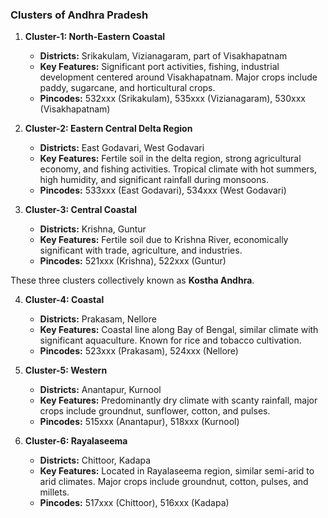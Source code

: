 ### Clusters of Andhra Pradesh

1. **Cluster-1: North-Eastern Coastal**
   - **Districts:** Srikakulam, Vizianagaram, part of Visakhapatnam
   - **Key Features:** Significant port activities, fishing, industrial development centered around Visakhapatnam. Major crops include paddy, sugarcane, and horticultural crops.
   - **Pincodes:** 532xxx (Srikakulam), 535xxx (Vizianagaram), 530xxx (Visakhapatnam)

2. **Cluster-2: Eastern Central Delta Region**
   - **Districts:** East Godavari, West Godavari
   - **Key Features:** Fertile soil in the delta region, strong agricultural economy, and fishing activities. Tropical climate with hot summers, high humidity, and significant rainfall during monsoons.
   - **Pincodes:** 533xxx (East Godavari), 534xxx (West Godavari)

3. **Cluster-3: Central Coastal**
   - **Districts:** Krishna, Guntur
   - **Key Features:** Fertile soil due to Krishna River, economically significant with trade, agriculture, and industries.
   - **Pincodes:** 521xxx (Krishna), 522xxx (Guntur)

These three clusters collectively known as **Kostha Andhra**.

4. **Cluster-4: Coastal**
   - **Districts:** Prakasam, Nellore
   - **Key Features:** Coastal line along Bay of Bengal, similar climate with significant aquaculture. Known for rice and tobacco cultivation.
   - **Pincodes:** 523xxx (Prakasam), 524xxx (Nellore)

5. **Cluster-5: Western**
   - **Districts:** Anantapur, Kurnool
   - **Key Features:** Predominantly dry climate with scanty rainfall, major crops include groundnut, sunflower, cotton, and pulses.
   - **Pincodes:** 515xxx (Anantapur), 518xxx (Kurnool)

6. **Cluster-6: Rayalaseema**
   - **Districts:** Chittoor, Kadapa
   - **Key Features:** Located in Rayalaseema region, similar semi-arid to arid climates. Major crops include groundnut, cotton, pulses, and millets.
   - **Pincodes:** 517xxx (Chittoor), 516xxx (Kadapa)

